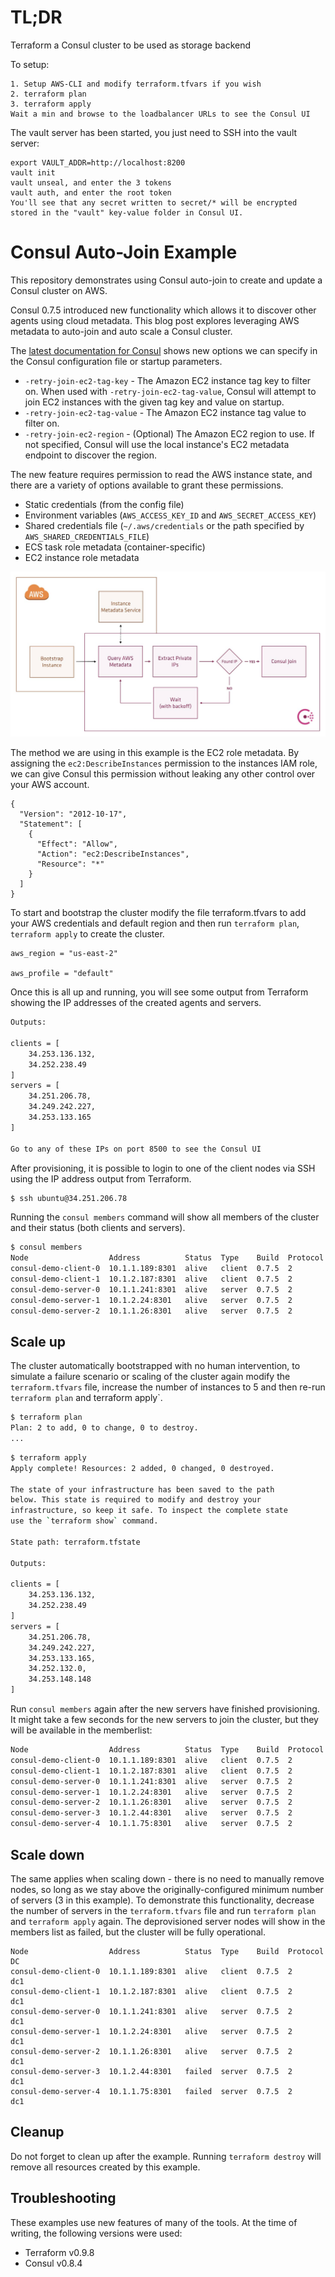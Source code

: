 # TL;DR

Terraform a Consul cluster to be used as storage backend

To setup:

```
1. Setup AWS-CLI and modify terraform.tfvars if you wish
2. terraform plan
3. terraform apply
Wait a min and browse to the loadbalancer URLs to see the Consul UI
```

The vault server has been started, you just need to SSH into the vault server:
```
export VAULT_ADDR=http://localhost:8200
vault init
vault unseal, and enter the 3 tokens
vault auth, and enter the root token
You'll see that any secret written to secret/* will be encrypted stored in the "vault" key-value folder in Consul UI.
```

# Consul Auto-Join Example
This repository demonstrates using Consul auto-join to create and update a Consul cluster on AWS.

Consul 0.7.5 introduced new functionality which allows it to discover other agents using cloud metadata. This blog post explores leveraging AWS metadata to auto-join and auto scale a Consul cluster.

The [latest documentation for Consul](https://www.consul.io/docs/agent/options.html) shows new options we can specify in the Consul configuration file or startup parameters.

- `-retry-join-ec2-tag-key` - The Amazon EC2 instance tag key to filter on. When used with `-retry-join-ec2-tag-value`, Consul will attempt to join EC2 instances with the given tag key and value on startup.
- `-retry-join-ec2-tag-value` - The Amazon EC2 instance tag value to filter on.
- `-retry-join-ec2-region` - (Optional) The Amazon EC2 region to use. If not specified, Consul will use the local instance's EC2 metadata endpoint to discover the region.

The new feature requires permission to read the AWS instance state, and there are a variety of options available to grant these permissions.

- Static credentials (from the config file)
- Environment variables (`AWS_ACCESS_KEY_ID` and `AWS_SECRET_ACCESS_KEY`)
- Shared credentials file (`~/.aws/credentials` or the path specified by `AWS_SHARED_CREDENTIALS_FILE`)
- ECS task role metadata (container-specific)
- EC2 instance role metadata

![Flow](modules/Consul/images/flow.jpg)

The method we are using in this example is the EC2 role metadata.  By assigning the `ec2:DescribeInstances` permission to the instances IAM role, we can give Consul this permission without leaking any other control over your AWS account.

```
{
  "Version": "2012-10-17",
  "Statement": [
    {
      "Effect": "Allow",
      "Action": "ec2:DescribeInstances",
      "Resource": "*"
    }
  ]
}
```


To start and bootstrap the cluster modify the file terraform.tfvars to add your AWS credentials and default region and then run `terraform plan`, `terraform apply` to create the cluster.

```
aws_region = "us-east-2"

aws_profile = "default"
```

Once this is all up and running, you will see some output from Terraform showing the IP addresses of the created agents and servers.

```bash
Outputs:

clients = [
    34.253.136.132,
    34.252.238.49
]
servers = [
    34.251.206.78,
    34.249.242.227,
    34.253.133.165
]

Go to any of these IPs on port 8500 to see the Consul UI

```

After provisioning, it is possible to login to one of the client nodes via SSH using the IP address output from Terraform.

```bash
$ ssh ubuntu@34.251.206.78
```

Running the `consul members` command will show all members of the cluster and their status (both clients and servers).

```bash
$ consul members
Node                  Address          Status  Type    Build  Protocol  DC
consul-demo-client-0  10.1.1.189:8301  alive   client  0.7.5  2         dc1
consul-demo-client-1  10.1.2.187:8301  alive   client  0.7.5  2         dc1
consul-demo-server-0  10.1.1.241:8301  alive   server  0.7.5  2         dc1
consul-demo-server-1  10.1.2.24:8301   alive   server  0.7.5  2         dc1
consul-demo-server-2  10.1.1.26:8301   alive   server  0.7.5  2         dc1
```

## Scale up
The cluster automatically bootstrapped with no human intervention, to simulate a failure scenario or scaling of the cluster again modify the `terraform.tfvars` file, increase the number of instances to 5 and then re-run `terraform plan` and terraform apply`.

```bash
$ terraform plan
Plan: 2 to add, 0 to change, 0 to destroy.
...
```

```bash
$ terraform apply
Apply complete! Resources: 2 added, 0 changed, 0 destroyed.

The state of your infrastructure has been saved to the path
below. This state is required to modify and destroy your
infrastructure, so keep it safe. To inspect the complete state
use the `terraform show` command.

State path: terraform.tfstate

Outputs:

clients = [
    34.253.136.132,
    34.252.238.49
]
servers = [
    34.251.206.78,
    34.249.242.227,
    34.253.133.165,
    34.252.132.0,
    34.253.148.148
]
```

Run `consul members` again after the new servers have finished provisioning. It might take a few seconds for the new servers to join the cluster, but they will be available in the memberlist:

```bash
Node                  Address          Status  Type    Build  Protocol  DC
consul-demo-client-0  10.1.1.189:8301  alive   client  0.7.5  2         dc1
consul-demo-client-1  10.1.2.187:8301  alive   client  0.7.5  2         dc1
consul-demo-server-0  10.1.1.241:8301  alive   server  0.7.5  2         dc1
consul-demo-server-1  10.1.2.24:8301   alive   server  0.7.5  2         dc1
consul-demo-server-2  10.1.1.26:8301   alive   server  0.7.5  2         dc1
consul-demo-server-3  10.1.2.44:8301   alive   server  0.7.5  2         dc1
consul-demo-server-4  10.1.1.75:8301   alive   server  0.7.5  2         dc1
```

## Scale down
The same applies when scaling down - there is no need to manually remove nodes, so long as we stay above the originally-configured minimum number of servers (3 in this example). To demonstrate this functionality, decrease the number of servers in the `terraform.tfvars` file and run `terraform plan` and `terraform apply` again. The deprovisioned server nodes will show in the members list as failed, but the cluster will be fully operational.

```text
Node                  Address          Status  Type    Build  Protocol  DC
consul-demo-client-0  10.1.1.189:8301  alive   client  0.7.5  2         dc1
consul-demo-client-1  10.1.2.187:8301  alive   client  0.7.5  2         dc1
consul-demo-server-0  10.1.1.241:8301  alive   server  0.7.5  2         dc1
consul-demo-server-1  10.1.2.24:8301   alive   server  0.7.5  2         dc1
consul-demo-server-2  10.1.1.26:8301   alive   server  0.7.5  2         dc1
consul-demo-server-3  10.1.2.44:8301   failed  server  0.7.5  2         dc1
consul-demo-server-4  10.1.1.75:8301   failed  server  0.7.5  2         dc1
```

## Cleanup
Do not forget to clean up after the example.  Running `terraform destroy` will remove all resources created by this example.

## Troubleshooting
These examples use new features of many of the tools. At the time of writing, the following versions were used:

- Terraform v0.9.8
- Consul v0.8.4
